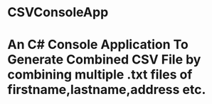 # CSVConsoleApp
# An C# Console Application To Generate Combined CSV File by combining multiple .txt files of firstname,lastname,address etc.
